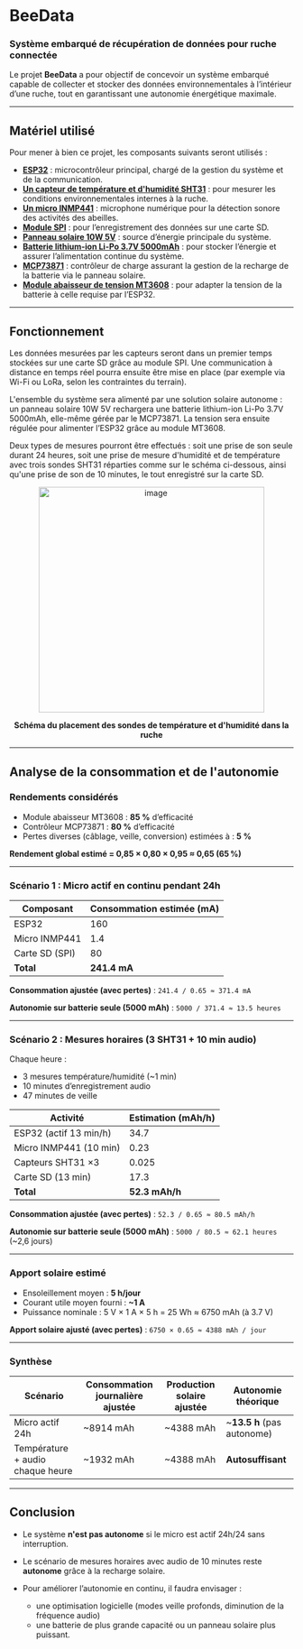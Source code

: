# BeeData

### Système embarqué de récupération de données pour ruche connectée

Le projet **BeeData** a pour objectif de concevoir un système embarqué capable de collecter et stocker des données environnementales à l’intérieur d’une ruche, tout en garantissant une autonomie énergétique maximale.

---

## Matériel utilisé

Pour mener à bien ce projet, les composants suivants seront utilisés :

* [**ESP32**](Eps32.md) : microcontrôleur principal, chargé de la gestion du système et de la communication.
* [**Un capteur de température et d'humidité SHT31**](SHT31.md) : pour mesurer les conditions environnementales internes à la ruche.
* [**Un micro INMP441**](Micro_INMP441.md) : microphone numérique pour la détection sonore des activités des abeilles.
* [**Module SPI**](Module_SPI.md) : pour l’enregistrement des données sur une carte SD.
* [**Panneau solaire 10W 5V**](Panneau_Solaire.md) : source d’énergie principale du système.
* [**Batterie lithium-ion Li-Po 3.7V 5000mAh**](Li-Po.md) : pour stocker l’énergie et assurer l’alimentation continue du système.
* [**MCP73871**](MCP73871.md) : contrôleur de charge assurant la gestion de la recharge de la batterie via le panneau solaire.
* [**Module abaisseur de tension MT3608**](MT3608.md) : pour adapter la tension de la batterie à celle requise par l’ESP32.

---

## Fonctionnement

Les données mesurées par les capteurs seront dans un premier temps stockées sur une carte SD grâce au module SPI. Une communication à distance en temps réel pourra ensuite être mise en place (par exemple via Wi-Fi ou LoRa, selon les contraintes du terrain).

L'ensemble du système sera alimenté par une solution solaire autonome : un panneau solaire 10W 5V rechargera une batterie lithium-ion Li-Po 3.7V 5000mAh, elle-même gérée par le MCP73871. La tension sera ensuite régulée pour alimenter l’ESP32 grâce au module MT3608.

Deux types de mesures pourront être effectués : soit une prise de son seule durant 24 heures, soit une prise de mesure d'humidité et de température avec trois sondes SHT31 réparties comme sur le schéma ci-dessous, ainsi qu'une prise de son de 10 minutes, le tout enregistré sur la carte SD.

<div align="center">

<img src="https://github.com/user-attachments/assets/0bb17719-9a3e-4fd7-8da9-8ad5d7beec80" alt="image" width="400"/>

**Schéma du placement des sondes de température et d'humidité dans la ruche**

</div>

---

## Analyse de la consommation et de l'autonomie

### Rendements considérés

* Module abaisseur MT3608 : **85 %** d’efficacité
* Contrôleur MCP73871 : **80 %** d’efficacité
* Pertes diverses (câblage, veille, conversion) estimées à : **5 %**

**Rendement global estimé = 0,85 × 0,80 × 0,95 ≈ 0,65 (65 %)**

---

### Scénario 1 : Micro actif en continu pendant 24h

| Composant      | Consommation estimée (mA) |
| -------------- | ------------------------- |
| ESP32          | 160                       |
| Micro INMP441  | 1.4                       |
| Carte SD (SPI) | 80                        |
| **Total**      | **241.4 mA**              |

**Consommation ajustée (avec pertes)** :
`241.4 / 0.65 ≈ 371.4 mA`

**Autonomie sur batterie seule (5000 mAh)** :
`5000 / 371.4 ≈ 13.5 heures`

---

### Scénario 2 : Mesures horaires (3 SHT31 + 10 min audio)

Chaque heure :

* 3 mesures température/humidité (\~1 min)
* 10 minutes d’enregistrement audio
* 47 minutes de veille

| Activité               | Estimation (mAh/h) |
| ---------------------- | ------------------ |
| ESP32 (actif 13 min/h) | 34.7               |
| Micro INMP441 (10 min) | 0.23               |
| Capteurs SHT31 ×3      | 0.025              |
| Carte SD (13 min)      | 17.3               |
| **Total**              | **52.3 mAh/h**     |

**Consommation ajustée (avec pertes)** :
`52.3 / 0.65 ≈ 80.5 mAh/h`

**Autonomie sur batterie seule (5000 mAh)** :
`5000 / 80.5 ≈ 62.1 heures` (\~2,6 jours)

---

### Apport solaire estimé

* Ensoleillement moyen : **5 h/jour**
* Courant utile moyen fourni : **\~1 A**
* Puissance nominale : 5 V × 1 A × 5 h = 25 Wh ≈ 6750 mAh (à 3.7 V)

**Apport solaire ajusté (avec pertes)** :
`6750 × 0.65 ≈ 4388 mAh / jour`

---

### Synthèse

| Scénario                         | Consommation journalière ajustée | Production solaire ajustée | Autonomie théorique         |
| -------------------------------- | -------------------------------- | -------------------------- | --------------------------- |
| Micro actif 24h                  | \~8914 mAh                       | \~4388 mAh                 | \~**13.5 h** (pas autonome) |
| Température + audio chaque heure | \~1932 mAh                       | \~4388 mAh                 | **Autosuffisant**           |

---

## Conclusion

* Le système **n'est pas autonome** si le micro est actif 24h/24 sans interruption.
* Le scénario de mesures horaires avec audio de 10 minutes reste **autonome** grâce à la recharge solaire.
* Pour améliorer l’autonomie en continu, il faudra envisager :

  * une optimisation logicielle (modes veille profonds, diminution de la fréquence audio)
  * une batterie de plus grande capacité ou un panneau solaire plus puissant.
